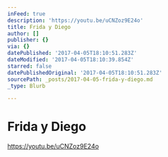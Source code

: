 ```yaml
---
inFeed: true
description: 'https://youtu.be/uCNZoz9E24o'
title: Frida y Diego
author: []
publisher: {}
via: {}
datePublished: '2017-04-05T18:10:51.283Z'
dateModified: '2017-04-05T18:10:39.854Z'
starred: false
datePublishedOriginal: '2017-04-05T18:10:51.283Z'
sourcePath: _posts/2017-04-05-frida-y-diego.md
_type: Blurb

---
```

# Frida y Diego

https://youtu.be/uCNZoz9E24o
